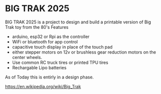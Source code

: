 # BIG TRAK 2025
BIG TRAK 2025 is a project to design and build a printable version of Big Trak toy from the 80's
  Features
  * arduino, esp32 or Rpi as the controller 
  * WiFi or bluetooth for app control
  * capacitive touch display in place of the touch pad
  * either stepper motors on 12v or brushless gear reduction motors on the center wheels.
  * Use common RC truck tires or printed TPU tires
  * Rechargable Lipo batteries
    
As of Today this is entirly in a design phase. 

https://en.wikipedia.org/wiki/Big_Trak
